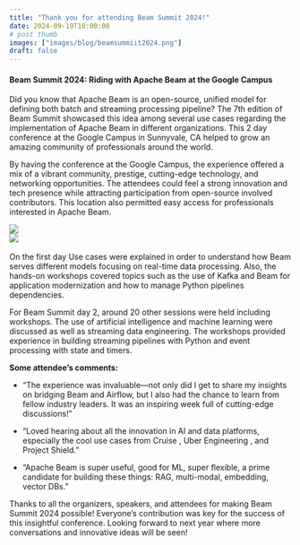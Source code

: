 ```yaml
---
title: "Thank you for attending Beam Summit 2024!"
date: 2024-09-19T10:00:00
# post thumb
images: ["images/blog/beamsummiit2024.png"]
draft: false
---
```


#### Beam Summit 2024: Riding with Apache Beam at the Google Campus

Did you know that Apache Beam is an open-source, unified model for defining both batch and streaming processing pipeline? The 7th edition of Beam Summit showcased this idea among several use cases regarding the implementation of Apache Beam in different organizations. This 2 day conference at the Google Campus in Sunnyvale, CA helped to grow an amazing community of professionals around the world.

By having the conference at the Google Campus, the experience offered a mix of a vibrant community, prestige, cutting-edge technology, and networking opportunities.  The  attendees could feel a strong innovation and tech presence while attracting participation from open-source involved contributors. This location also permitted easy access for professionals interested in Apache Beam.


<div class="container">
  <div class="row">
    <div class="col-sm-4"><img src="/images/blog/bs2024-1.jpeg" class="img-fluid"></div>
    <div class="col-sm-7"><img src="/images/blog/bs2024-2.jpeg" class="img-fluid"></div>
  </div>
</div>

<br>
On the first day Use cases were explained in order to understand how Beam serves different models focusing on real-time data processing. Also, the hands-on workshops covered topics such as the use of Kafka and Beam for application modernization and how to manage Python pipelines dependencies. 

For Beam Summit day 2, around 20 other sessions were held including workshops. The use of artificial intelligence and machine learning were discussed as well as streaming data engineering. The workshops provided experience in building streaming pipelines with Python and event processing with state and timers. 

**Some attendee’s comments:**

 * “The experience was invaluable—not only did I get to share my insights on bridging Beam and Airflow, but I also had the chance to learn from fellow industry leaders. It was an inspiring week full of cutting-edge discussions!” 
 
 * “Loved hearing about all the innovation in AI and data platforms, especially the cool use cases from Cruise , Uber Engineering , and Project Shield.”

 * “Apache Beam is super useful, good for ML, super flexible, a prime candidate for building these things: RAG, multi-modal, embedding, vector DBs.”

Thanks to all the organizers, speakers, and attendees for making Beam Summit 2024 possible! Everyone’s contribution was key for the success of this insightful conference. Looking forward to next year where more conversations and innovative ideas will be seen!




